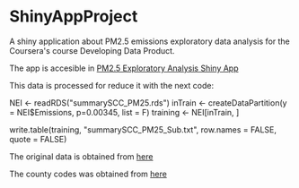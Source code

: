 # ShinyAppProject

A shiny application about PM2.5 emissions exploratory data analysis for the Coursera's course Developing Data Product.

The app is accesible in [PM2.5 Exploratory Analysis Shiny App](https://josvil.shinyapps.io/Shiny_App_Project/)

This data is processed for reduce it with the next code:

NEI <- readRDS("summarySCC_PM25.rds")
inTrain <- createDataPartition(y = NEI$Emissions, p=0.00345, list = F)
training <- NEI[inTrain, ]

write.table(training, "summarySCC_PM25_Sub.txt", row.names = FALSE, quote = FALSE)


The original data is obtained from [here](https://d396qusza40orc.cloudfront.net/exdata%2Fdata%2FNEI_data.zip)

The county codes was obtained from [here](http://md.postcodebase.com/state_county)
